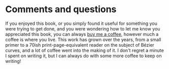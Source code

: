 <script>
/* ----------------------------------------------------------------------------- *
 *
 *                    PLEASE DO NOT LOCALISE THIS FILE
 *
 * I can't respond to questions that aren't asked in English, so this is one of
 * the few cases where there is a content.en-GB.md but you shouldn't change it.
 *
 * ----------------------------------------------------------------------------- */
</script>

<style>
  #comments {
    width: calc(960px + 2em),
    marginTop: 0,
    borderTop: 1px solid rgba(255, 0, 0, 0.5),
    paddingTop: 3em
  }
</style>

# Comments and questions

If you enjoyed this book, or you simply found it useful for something you were trying to get done, and you were wondering how to let me know you appreciated this book, you can always [buy me a coffee](https://www.paypal.com/cgi-bin/webscr?cmd=_s-xclick&hosted_button_id=QPRDLNGDANJSW), however much a coffee is where you live. This work has grown over the years, from a small primer to a 70ish print-page-equivalent reader on the subject of Bézier curves, and a lot of coffee went into the making of it. I don't regret a minute I spent on writing it, but I can always do with some more coffee to keep on writing!

<div id="disqus_thread"/>

<script src="lib/site/disqus.js" async></script>
